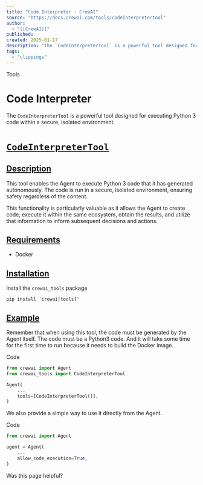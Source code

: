 ```yaml
---
title: "Code Interpreter - CrewAI"
source: "https://docs.crewai.com/tools/codeinterpretertool"
author:
  - "[[CrewAI]]"
published:
created: 2025-01-17
description: "The `CodeInterpreterTool` is a powerful tool designed for executing Python 3 code within a secure, isolated environment."
tags:
  - "clippings"
---
```

Tools

# Code Interpreter

The `CodeInterpreterTool` is a powerful tool designed for executing Python 3 code within a secure, isolated environment.

# [`CodeInterpreterTool`​](https://docs.crewai.com/tools/#codeinterpretertool)

## [Description​](https://docs.crewai.com/tools/#description)

This tool enables the Agent to execute Python 3 code that it has generated autonomously. The code is run in a secure, isolated environment, ensuring safety regardless of the content.

This functionality is particularly valuable as it allows the Agent to create code, execute it within the same ecosystem, obtain the results, and utilize that information to inform subsequent decisions and actions.

## [Requirements​](https://docs.crewai.com/tools/#requirements)

- Docker

## [Installation​](https://docs.crewai.com/tools/#installation)

Install the `crewai_tools` package

```shell
pip install 'crewai[tools]'
```

## [Example​](https://docs.crewai.com/tools/#example)

Remember that when using this tool, the code must be generated by the Agent itself. The code must be a Python3 code. And it will take some time for the first time to run because it needs to build the Docker image.

Code

```python
from crewai import Agent
from crewai_tools import CodeInterpreterTool

Agent(
    ...
    tools=[CodeInterpreterTool()],
)
```

We also provide a simple way to use it directly from the Agent.

Code

```python
from crewai import Agent

agent = Agent(
    ...
    allow_code_execution=True,
)
```

Was this page helpful?